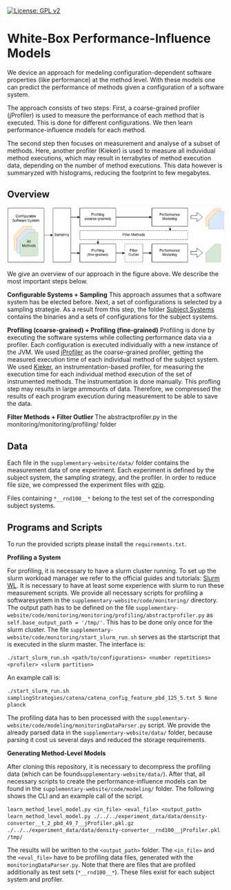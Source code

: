 [![License: GPL v2](https://img.shields.io/badge/License-GPL%20v2-blue.svg)](https://www.gnu.org/licenses/old-licenses/gpl-2.0.en.html)

# White-Box Performance-Influence Models

We device an approach for medeling configuration-dependent software properties (like performance) at the method level. With these models one can predict the performance of methods given a configuration of a software system.

The approach consists of two steps: First, a coarse-grained profiler (jProfiler) is used to measure the performance of each method that is executed. This is done for different configurations. We then learn performance-influence models for each method.

The second step then focuses on measurement and analyse of a subset of methods. Here, another profiler (Kieker) is used to measure all induvidual method executions, which may result in terrabytes of method execution data, depending on the number of method executions. This data however is summaryzed with histograms, reducing the footprint to few megabytes. 

## Overview

![Sketch](WhiteBoxWorkflow-Page-2.png)

We give an overview of our approach in the figure above. We describe the most important steps below.

**Configurable Systems + Sampling**
This approach assumes that a software system has be elected before. Next, a set of configurations is selected by a sampling strategie. As a result from this step, the folder [Subject Systems](supplementary-website/SubjectSystems) contains the binaries and a sets of configurations for the subject systems.

**Profiling (coarse-grained) + Profiling (fine-grained)**
Profiling is done by executing the software systems while collecting performance data via a profiler. Each configuration is executed individually with a new instance of the JVM. We used [jProfiler](https://www.ej-technologies.com/products/jprofiler/overview.html) as the coarse-grained profiler, getting the measured execution time of each individual method of the subject system. We used [Kieker](http://kieker-monitoring.net/), an instrumentation-based profiler, for measuring the execution time for each individual method execution of the set of instrumented methods. The instrumentation is done manually. This profling step may results in large ammounts of data. Therefore, we compressed the results of each program execution during measurement to be able to save the data.

**Filter Methods + Filter Outlier**
The abstractprofiler.py in the monitoring/monitoring/profiling/ folder


## Data

Each file in the ```supplementary-website/data/``` folder contains the measurement data of one experiment. Each experiment is defined by the subject system, the sampling strategy, and the profiler. In order to reduce file size, we compressed the experiment files with [gzip](https://wiki.ubuntuusers.de/gzip/).

Files containing ```*__rnd100__*``` belong to the test set of the corresponding subject systems.

## Programs and Scripts

To run the provided scripts please install the `requirements.txt`.

**Profiling a System**

For profiling, it is necessary to have a slurm cluster running. To set up the slurm workload manager we refer to the official guides and tutorials: [Slurm WL](https://slurm.schedmd.com/overview.html). It is necessary to have at least some experience with slurm to run these measurement scripts.
We provide all necessary scripts for profiling a softwaresystem in the ```supplementary-website/code/monitoring/``` directory. The output path has to be defined on the file `supplementary-website/code/monitoring/monitoring/profiling/abstractprofiler.py` as `self.base_output_path = '/tmp/'`. This has to be done only once for the slurm cluster. The file ```supplementary-website/code/monitoring/start_slurm_run.sh``` serves as the startscript that is executed in the slurm master. The interface is:
```
./start_slurm_run.sh <path/to/configurations> <number repetitions> <profiler> <slurm partition>
```
An example call is:
```
./start_slurm_run.sh samplingStrategies/catena/catena_config_feature_pbd_125_5.txt 5 None planck
```
The profiling data has to ben processed with the `supplementary-website/code/modeling/monitoringDataParser.py` script. We provide the already parsed data in the ```supplementary-website/data/``` folder, because parsing it cost us several days and reduced the storage requirements.


**Generating Method-Level Models**

After cloning this repository, it is necessary to decompress the profiling data (which can be found```supplementary-website/data/```). After that, all necessary scripts to create the performance-influence models can be found in the ```supplementary-website/code/modeling/``` folder. The following shows the CLI and an example call of the script.
```
learn_method_level_model.py <in_file> <eval_file> <output_path>
learn_method_level_model.py ./../../experiment_data/data/density-converter__t_2_pbd_49_7__jProfiler.pkl.gz ./../../experiment_data/data/density-converter__rnd100__jProfiler.pkl /tmp/
```
The results will be written to the `<output_path>` folder. The `<in_file>` and the `<eval_file>` have to be profiling data files, generated with the `monitoringDataParser.py`. Note that there are files that are profiled additionally as test sets (`*__rnd100__*`). These files exist for each subject system and profiler.
